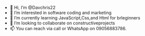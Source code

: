 - 👋 Hi, I’m @Davchris22
- 👀 I’m interested in software coding and marketing
- 🌱 I’m currently learning JavaScript,Css,and Html for brleginners
- 💞️ I’m looking to collaborate on constructiveprojects
- 📫 You can reach via call or WhatsApp on 09056883786.

<!---
Davchris22/Davchris22 is a ✨ special ✨ repository because its `README.md` (this file) appears on your GitHub profile.
You can click the Preview link to take a look at your changes.
--->
